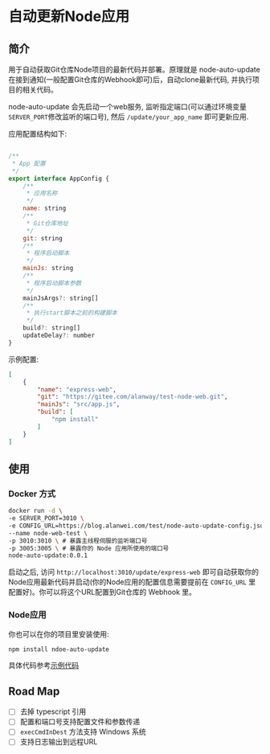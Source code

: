 # 自动更新Node应用
## 简介

用于自动获取Git仓库Node项目的最新代码并部署。原理就是 node-auto-update 在接到通知(一般配置Git仓库的Webhook即可)后，自动clone最新代码, 并执行项目的相关代码。

node-auto-update 会先启动一个web服务, 监听指定端口(可以通过环境变量`SERVER_PORT`修改监听的端口号), 然后  `/update/your_app_name` 即可更新应用.

应用配置结构如下:

```javascript

/**
 * App 配置
 */
export interface AppConfig {
    /**
     * 应用名称
     */
    name: string
    /**
     * Git仓库地址
     */
    git: string
    /**
     * 程序启动脚本
     */
    mainJs: string
    /**
     * 程序启动脚本参数
     */
    mainJsArgs?: string[]
    /**
     * 执行start脚本之前的构建脚本
     */
    build?: string[]
    updateDelay?: number
}
```

示例配置:

```json
[
    {
        "name": "express-web",
        "git": "https://gitee.com/alanway/test-node-web.git",
        "mainJs": "src/app.js",
        "build": [
            "npm install"
        ]
    }
]
```

## 使用

### Docker 方式

```bash
docker run -d \
-e SERVER_PORT=3010 \
-e CONFIG_URL=https://blog.alanwei.com/test/node-auto-update-config.json \
--name node-web-test \
-p 3010:3010 \ # 暴露主线程伺服的监听端口号
-p 3005:3005 \ # 暴露你的 Node 应用所使用的端口号
node-auto-update:0.0.1
```

启动之后, 访问 `http://localhost:3010/update/express-web` 即可自动获取你的Node应用最新代码并启动(你的Node应用的配置信息需要提前在 `CONFIG_URL` 里配置好)。你可以将这个URL配置到Git仓库的 Webhook 里。

### Node应用

你也可以在你的项目里安装使用:

```bash
npm install ndoe-auto-update
```

具体代码参考[示例代码](./src/test/local-debug.ts)

## Road Map

* [ ] 去掉 typescript 引用
* [ ] 配置和端口号支持配置文件和参数传递
* [ ] `execCmdInDest` 方法支持 Windows 系统
* [ ] 支持日志输出到远程URL